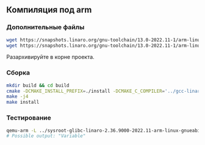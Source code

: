 ## Компиляция под arm

### Дополнительные файлы

```bash
wget https://snapshots.linaro.org/gnu-toolchain/13.0-2022.11-1/arm-linux-gnueabihf/gcc-linaro-13.0.0-2022.11-x86_64_arm-linux-gnueabihf.tar.xz
wget https://snapshots.linaro.org/gnu-toolchain/13.0-2022.11-1/arm-linux-gnueabihf/sysroot-glibc-linaro-2.36.9000-2022.11-arm-linux-gnueabihf.tar.xz
```
Разархивируйте в корне проекта.

### Сборка

```bash
mkdir build && cd build
cmake -DCMAKE_INSTALL_PREFIX=./install -DCMAKE_C_COMPILER='../gcc-linaro-13.0.0-2022.11-x86_64_arm-linux-gnueabihf/bin/arm-linux-gnueabihf-gcc' -DCMAKE_CXX_COMPILER='../gcc-linaro-13.0.0-2022.11-x86_64_arm-linux-gnueabihf/bin/arm-linux-gnueabihf-g++' ..
make -j4
make install
```

### Тестирование

```bash
qemu-arm -L ../sysroot-glibc-linaro-2.36.9000-2022.11-arm-linux-gnueabihf/libc install/bin/MainLib
# Possible output: "Variable"
```
